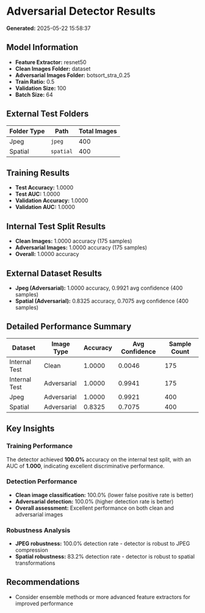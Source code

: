 # Adversarial Detector Results

**Generated:** 2025-05-22 15:58:37

## Model Information

- **Feature Extractor:** resnet50
- **Clean Images Folder:** dataset
- **Adversarial Images Folder:** botsort_stra_0.25
- **Train Ratio:** 0.5
- **Validation Size:** 100
- **Batch Size:** 64

## External Test Folders

| Folder Type | Path | Total Images |
|-------------|------|-------------|
| Jpeg | `jpeg` | 400 |
| Spatial | `spatial` | 400 |

## Training Results

- **Test Accuracy:** 1.0000
- **Test AUC:** 1.0000
- **Validation Accuracy:** 1.0000
- **Validation AUC:** 1.0000

## Internal Test Split Results

- **Clean Images:** 1.0000 accuracy (175 samples)
- **Adversarial Images:** 1.0000 accuracy (175 samples)
- **Overall:** 1.0000 accuracy

## External Dataset Results

- **Jpeg (Adversarial):** 1.0000 accuracy, 0.9921 avg confidence (400 samples)
- **Spatial (Adversarial):** 0.8325 accuracy, 0.7075 avg confidence (400 samples)

## Detailed Performance Summary

| Dataset | Image Type | Accuracy | Avg Confidence | Sample Count |
|---------|------------|----------|----------------|-------------|
| Internal Test | Clean | 1.0000 | 0.0046 | 175 |
| Internal Test | Adversarial | 1.0000 | 0.9941 | 175 |
| Jpeg | Adversarial | 1.0000 | 0.9921 | 400 |
| Spatial | Adversarial | 0.8325 | 0.7075 | 400 |

## Key Insights

### Training Performance
The detector achieved **100.0%** accuracy on the internal test split, with an AUC of **1.000**, indicating excellent discriminative performance.

### Detection Performance
- **Clean image classification:** 100.0% (lower false positive rate is better)
- **Adversarial detection:** 100.0% (higher detection rate is better)
- **Overall assessment:** Excellent performance on both clean and adversarial images

### Robustness Analysis
- **JPEG robustness:** 100.0% detection rate - detector is robust to JPEG compression
- **Spatial robustness:** 83.2% detection rate - detector is robust to spatial transformations

## Recommendations

- Consider ensemble methods or more advanced feature extractors for improved performance
